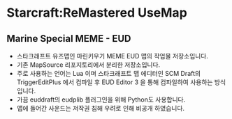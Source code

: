 # Starcraft:ReMastered UseMap


## Marine Special MEME - EUD

+ 스타크래프트 유즈맵인 마린키우기 MEME EUD 맵의 작업물 저장소입니다.
+ 기존 MapSource 리포지토리에서 분리한 저장소입니다.
+ 주로 사용하는 언어는 Lua 이며 스타크래프트 맵 에디터인 SCM Draft의 TriggerEditPlus 에서 컴파일 후 EUD Editor 3 을 통해 컴파일하여 사용하는 방식입니다.
+ 가끔 euddraft의 eudplib 플러그인을 위해 Python도 사용합니다.
+ 맵에 들어간 사운드는 저작권 침해 우려로 인해 비공개 하였습니다.

